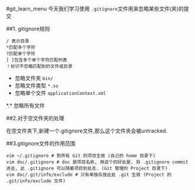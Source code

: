 #git\_learn\_menu
今天我们学习使用 `.gitignore`文件用来忽略某些文件(夹)的提交

##1. gitignore规则

    / 表示目录
    *匹配多个字符
    ?匹配单个字符
    [ ]包含多个单个字符匹配列表
    ！标识不忽略匹配到的文件或目录
    
    
   
- 忽略文件夹  `bin/`
- 忽略文件类型 `*.so`
- 忽略单个文件 `applicationContext.xml`

\*.\* 忽略所有文件

##2.对于空文件夹的处理

   在空文件夹下,新建一个.gitignore文件,那么这个文件夹会被untracked.

##3.gitignore文件的作用范围

    vim ~/.gitignore # 對所有 Git 的项目生效 (自己的 home 目录下)
    vim doc/.gitignore # doc 是项目名称, 用这个的好处是, 将 .gitignore commit 进去, 此 .gitignore 可以随着项目到处走. (Git 管理的 Project 目录下)
    vim doc/.git/info/exclude # 只有单独存放此处 .git 生效 (Project 的 .git/info/exclude 文件)


